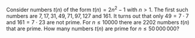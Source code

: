Consider numbers $t(n)$ of the form $t(n) = 2n^2 - 1$ with $n \gt 1$.
The first such numbers are $7, 17, 31, 49, 71, 97, 127$ and $161$.
It turns out that only $49 = 7 \cdot 7$ and $161 = 7 \cdot 23$ are not prime.
For $n \le 10000$ there are $2202$ numbers $t(n)$ that are prime.
How many numbers $t(n)$ are prime for $n \le 50\,000\,000$?